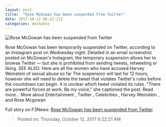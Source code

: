 ```yaml
---
layout: post
title:  "Rose McGowan has been suspended from Twitter"
date: 2017-10-12 06:22:21Z
categories: mashable
---
```


![Rose McGowan has been suspended from Twitter](https://i.amz.mshcdn.com/gbE0JYSlA5rzAxzI-o7kSnyQbSk=/1200x630/2017%2F10%2F12%2Ff4%2Fecca37cccb0449d8a414a2c6d1f432b2.79aac.jpg)

Rose McGowan has been temporarily suspended on Twitter, according to an Instagram post on Wednesday night. Detailed in an email screenshot posted on McGowan's Instagram, the temporary suspension allows her to browse Twitter — but she is prohibited from sending tweets, retweeting or liking. SEE ALSO: Here are all the women who have accused Harvey Weinstein of sexual abuse so far The suspension will last for 12 hours, however she will need to delete the tweet that violates Twitter's rules before the countdown can begin. It is unclear which tweet violated its rules. "There are powerful forces at work. Be my voice," she captioned the post. Read more... More about Entertainment , Twitter , Celebrities , Harvey Weinstein , and Rose Mcgowan


Full story on F3News: [Rose McGowan has been suspended from Twitter](http://www.f3nws.com/n/3Kad2D)

> Posted on: Thursday, October 12, 2017 6:22:21 AM
